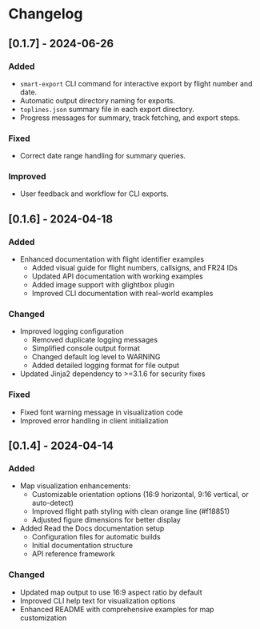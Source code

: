 # Changelog

## [0.1.7] - 2024-06-26

### Added
- `smart-export` CLI command for interactive export by flight number and date.
- Automatic output directory naming for exports.
- `toplines.json` summary file in each export directory.
- Progress messages for summary, track fetching, and export steps.

### Fixed
- Correct date range handling for summary queries.

### Improved
- User feedback and workflow for CLI exports.

## [0.1.6] - 2024-04-18

### Added
- Enhanced documentation with flight identifier examples
  - Added visual guide for flight numbers, callsigns, and FR24 IDs
  - Updated API documentation with working examples
  - Added image support with glightbox plugin
  - Improved CLI documentation with real-world examples

### Changed
- Improved logging configuration
  - Removed duplicate logging messages
  - Simplified console output format
  - Changed default log level to WARNING
  - Added detailed logging format for file output
- Updated Jinja2 dependency to >=3.1.6 for security fixes

### Fixed
- Fixed font warning message in visualization code
- Improved error handling in client initialization

## [0.1.4] - 2024-04-14

### Added
- Map visualization enhancements:
  - Customizable orientation options (16:9 horizontal, 9:16 vertical, or auto-detect)
  - Improved flight path styling with clean orange line (#f18851)
  - Adjusted figure dimensions for better display
- Added Read the Docs documentation setup
  - Configuration files for automatic builds
  - Initial documentation structure
  - API reference framework

### Changed
- Updated map output to use 16:9 aspect ratio by default
- Improved CLI help text for visualization options
- Enhanced README with comprehensive examples for map customization 